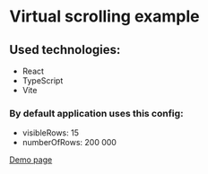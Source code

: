 # Virtual scrolling example

## Used technologies: 
- React
- TypeScript
- Vite
### By default application uses this config:
- visibleRows: 15
- numberOfRows: 200 000

<a href="https://yazmeyaa.github.io/virtual_scroll_table/" target="_blank">Demo page</a>

